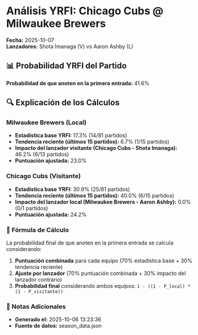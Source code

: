 # Análisis YRFI: Chicago Cubs @ Milwaukee Brewers

**Fecha:** 2025-10-07  
**Lanzadores:** Shota Imanaga (V) vs Aaron Ashby (L)

## 📊 Probabilidad YRFI del Partido

**Probabilidad de que anoten en la primera entrada:** 41.6%

## 🔍 Explicación de los Cálculos

### Milwaukee Brewers (Local)
- **Estadística base YRFI:** 17.3% (14/81 partidos)
- **Tendencia reciente (últimos 15 partidos):** 6.7% (1/15 partidos)
- **Impacto del lanzador visitante (Chicago Cubs - Shota Imanaga):** 46.2% (6/13 partidos)
- **Puntuación ajustada:** 23.0%

### Chicago Cubs (Visitante)
- **Estadística base YRFI:** 30.9% (25/81 partidos)
- **Tendencia reciente (últimos 15 partidos):** 40.0% (6/15 partidos)
- **Impacto del lanzador local (Milwaukee Brewers - Aaron Ashby):** 0.0% (0/1 partidos)
- **Puntuación ajustada:** 24.2%

### 📝 Fórmula de Cálculo

La probabilidad final de que anoten en la primera entrada se calcula considerando:
1. **Puntuación combinada** para cada equipo (70% estadística base + 30% tendencia reciente)
2. **Ajuste por lanzador** (70% puntuación combinada + 30% impacto del lanzador contrario)
3. **Probabilidad final** considerando ambos equipos: `1 - ((1 - P_local) * (1 - P_visitante))`

### 📌 Notas Adicionales

- **Generado el:** 2025-10-06 13:23:36
- **Fuente de datos:** season_data.json
